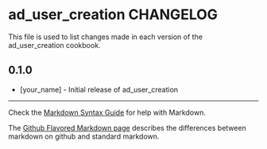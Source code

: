 # ad_user_creation CHANGELOG

This file is used to list changes made in each version of the ad_user_creation cookbook.

## 0.1.0
- [your_name] - Initial release of ad_user_creation

- - -
Check the [Markdown Syntax Guide](http://daringfireball.net/projects/markdown/syntax) for help with Markdown.

The [Github Flavored Markdown page](http://github.github.com/github-flavored-markdown/) describes the differences between markdown on github and standard markdown.
